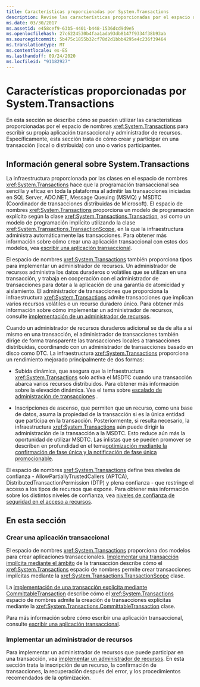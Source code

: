 ```yaml
---
title: Características proporcionadas por System.Transactions
description: Revise las características proporcionadas por el espacio de nombres System. Transactions en .NET para escribir su propia aplicación de transacción y administrador de recursos.
ms.date: 03/30/2017
ms.assetid: e458cef9-63b5-4401-b448-1536dcd9d9e5
ms.openlocfilehash: 27c6224530b4faa1ada93db8147f9334f38b93ab
ms.sourcegitcommit: 5b475c1855b32cf78d2d1bbb4295e4c236f39464
ms.translationtype: MT
ms.contentlocale: es-ES
ms.lasthandoff: 09/24/2020
ms.locfileid: "91182927"
---
```

# <a name="features-provided-by-systemtransactions"></a>Características proporcionadas por System.Transactions

En esta sección se describe cómo se pueden utilizar las características proporcionadas por el espacio de nombres <xref:System.Transactions> para escribir su propia aplicación transaccional y administrador de recursos. Específicamente, esta sección trata de cómo crear y participar en una transacción (local o distribuida) con uno o varios participantes.  
  
## <a name="overview-of-systemtransactions"></a>Información general sobre System.Transactions  

 La infraestructura proporcionada por las clases en el espacio de nombres <xref:System.Transactions> hace que la programación transaccional sea sencilla y eficaz en toda la plataforma al admitir las transacciones iniciadas en SQL Server, ADO.NET, Message Queuing (MSMQ) y MSDTC (Coordinador de transacciones distribuidas de Microsoft). El espacio de nombres <xref:System.Transactions> proporciona un modelo de programación explícito según la clase <xref:System.Transactions.Transaction>, así como un modelo de programación implícito utilizando la clase <xref:System.Transactions.TransactionScope>, en la que la infraestructura administra automáticamente las transacciones. Para obtener más información sobre cómo crear una aplicación transaccional con estos dos modelos, vea [escribir una aplicación transaccional](writing-a-transactional-application.md).  
  
 El espacio de nombres <xref:System.Transactions> también proporciona tipos para implementar un administrador de recursos. Un administrador de recursos administra los datos duraderos o volátiles que se utilizan en una transacción, y trabaja en cooperación con el administrador de transacciones para dotar a la aplicación de una garantía de atomicidad y aislamiento. El administrador de transacciones que proporciona la infraestructura <xref:System.Transactions> admite transacciones que implican varios recursos volátiles o un recurso duradero único. Para obtener más información sobre cómo implementar un administrador de recursos, consulte [implementación de un administrador de recursos](implementing-a-resource-manager.md).  
  
 Cuando un administrador de recursos duraderos adicional se da de alta a sí mismo en una transacción, el administrador de transacciones también dirige de forma transparente las transacciones locales a transacciones distribuidas, coordinando con un administrador de transacciones basado en disco como DTC. La infraestructura <xref:System.Transactions> proporciona un rendimiento mejorado principalmente de dos formas:  
  
- Subida dinámica, que asegura que la infraestructura <xref:System.Transactions> solo activa el MSDTC cuando una transacción abarca varios recursos distribuidos. Para obtener más información sobre la elevación dinámica. Vea el tema sobre [escalado de administración de transacciones](transaction-management-escalation.md) .  
  
- Inscripciones de ascenso, que permiten que un recurso, como una base de datos, asuma la propiedad de la transacción si es la única entidad que participa en la transacción. Posteriormente, si resulta necesario, la infraestructura <xref:System.Transactions> aún puede dirigir la administración de la transacción a la MSDTC. Esto reduce aún más la oportunidad de utilizar MSDTC. Las inlistas que se pueden promover se describen en profundidad en el tema[optimización mediante la confirmación de fase única y la notificación de fase única promocionable](optimization-spc-and-promotable-spn.md).  
  
 El espacio de nombres <xref:System.Transactions> define tres niveles de confianza - AllowPartiallyTrustedCallers (APTCA), DistributedTransactionPermission (DTP) y plena confianza - que restringe el acceso a los tipos de recursos que expone. Para obtener más información sobre los distintos niveles de confianza, vea [niveles de confianza de seguridad en el acceso a recursos](security-trust-levels-in-accessing-resources.md).  
  
## <a name="in-this-section"></a>En esta sección  
  
### <a name="writing-a-transactional-application"></a>Crear una aplicación transaccional  

 El espacio de nombres <xref:System.Transactions> proporciona dos modelos para crear aplicaciones transaccionales. [Implementar una transacción implícita mediante el ámbito](implementing-an-implicit-transaction-using-transaction-scope.md) de la transacción describe cómo el <xref:System.Transactions> espacio de nombres permite crear transacciones implícitas mediante la <xref:System.Transactions.TransactionScope> clase.  
  
 La [implementación de una transacción explícita mediante CommittableTransaction](implementing-an-explicit-transaction-using-committabletransaction.md) describe cómo el <xref:System.Transactions> espacio de nombres admite la creación de transacciones explícitas mediante la <xref:System.Transactions.CommittableTransaction> clase.  
  
 Para más información sobre cómo escribir una aplicación transaccional, consulte [escribir una aplicación transaccional](writing-a-transactional-application.md).  
  
### <a name="implementing-a-resource-manager"></a>Implementar un administrador de recursos  

 Para implementar un administrador de recursos que puede participar en una transacción, vea [implementar un administrador de recursos](implementing-a-resource-manager.md). En esta sección trata la inscripción de un recurso, la confirmación de transacciones, la recuperación después del error, y los procedimientos recomendados de la optimización.
